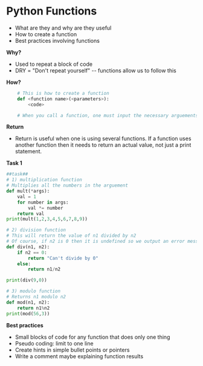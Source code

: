 # Python Functions
- What are they and why are they useful
- How to create a function
- Best practices involving functions

**Why?**
- Used to repeat a block of code
- DRY = "Don't repeat yourself" -- functions allow us to follow this

**How?**
```python
    # This is how to create a function
    def <function name>(<parameters>):
        <code>

    # When you call a function, one must input the necessary arguements it needs to run
```

**Return**
- Return is useful when one is using several functions. If a function uses another function then it needs to return an actual value, not just a print statement.

**Task 1**
```python
##task##
# 1) multiplication function
# Multiplies all the numbers in the arguement
def mult(*args):
    val = 1
    for number in args:
        val *= number
    return val
print(mult(1,2,3,4,5,6,7,8,9))

# 2) division function
# This will return the value of n1 divided by n2
# Of course, if n2 is 0 then it is undefined so we output an error message
def div(n1, n2):
    if n2 == 0:
        return "Can't divide by 0"
    else:
        return n1/n2

print(div(9,0))

# 3) modulo function
# Returns n1 modulo n2 
def mod(n1, n2):
    return n1%n2
print(mod(56,3))
```

**Best practices**
- Small blocks of code for any function that does only one thing
- Pseudo coding: limit to one line
- Create hints in simple bullet points or pointers
- Write a comment maybe explaining function results
